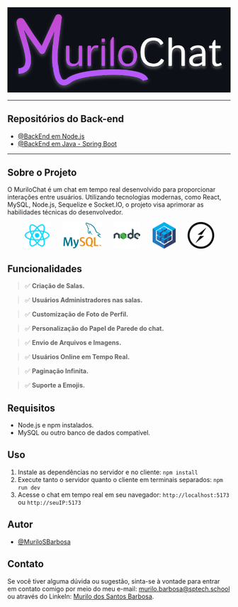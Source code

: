 <div align="center">
  <img src="./markdown/logoHorizontalBg.svg" alt="Logo" />
</div>

---

## Repositórios do Back-end
- [@BackEnd em Node.js](https://github.com/MuriloSBarbosa/MuriloChat-BackEnd-Node)
- [@BackEnd em Java - Spring Boot](https://github.com/MuriloSBarbosa/MuriloChat-BackEnd-Java)
---

## Sobre o Projeto

O MuriloChat é um chat em tempo real desenvolvido para proporcionar interações entre usuários. Utilizando tecnologias modernas, como React, MySQL, Node.js, Sequelize e Socket.IO, o projeto visa aprimorar as habilidades técnicas do desenvolvedor.

<div align="center">
    <img src="./markdown/react.svg" height="60" alt="react" title="React"/>
    &nbsp;&nbsp;&nbsp;&nbsp;&nbsp;
	<img src="./markdown/mysql.png" height="60" alt="MySql" title="MySQL"/>
    &nbsp;&nbsp;&nbsp;&nbsp;&nbsp;
 	<img src="./markdown/node.svg" height="60" alt="NodeJs" title="Node.js"/>
    &nbsp;&nbsp;&nbsp;&nbsp;&nbsp;
    <img src="./markdown/sequelize.svg" height="60" alt="Sequelize" title="Sequelize"/>
    &nbsp;&nbsp;&nbsp;&nbsp;&nbsp;
    <img src="./markdown/socketio.svg" height="60" alt="SocketIo" title="Socket.IO"/>
</div>


## Funcionalidades

>  :white_check_mark: **Criação de Salas.**

>  :white_check_mark: **Usuários Administradores nas salas.**

>  :white_check_mark: **Customização de Foto de Perfil.**

>  :white_check_mark: **Personalização do Papel de Parede do chat.**

>  :white_check_mark: **Envio de Arquivos e Imagens.**

>  :white_check_mark: **Usuários Online em Tempo Real.**

>  :white_check_mark: **Paginação Infinita.**

>  :white_check_mark: **Suporte a Emojis.**

## Requisitos

- Node.js e npm instalados.
- MySQL ou outro banco de dados compatível.


## Uso
1. Instale as dependências no servidor e no cliente: `npm install`
2. Execute tanto o servidor quanto o cliente em terminais separados: `npm run dev`
3. Acesse o chat em tempo real em seu navegador: `http://localhost:5173` ou `http://seuIP:5173`


## Autor
- [@MuriloSBarbosa](https://github.com/MuriloSBarbosa)


## Contato

Se você tiver alguma dúvida ou sugestão, sinta-se à vontade para entrar em contato comigo por meio do meu e-mail: murilo.barbosa@sptech.school ou através do LinkeIn: [Murilo dos Santos Barbosa](https://www.linkedin.com/in/murilo-dos-santos-barbosa-097413216/).
